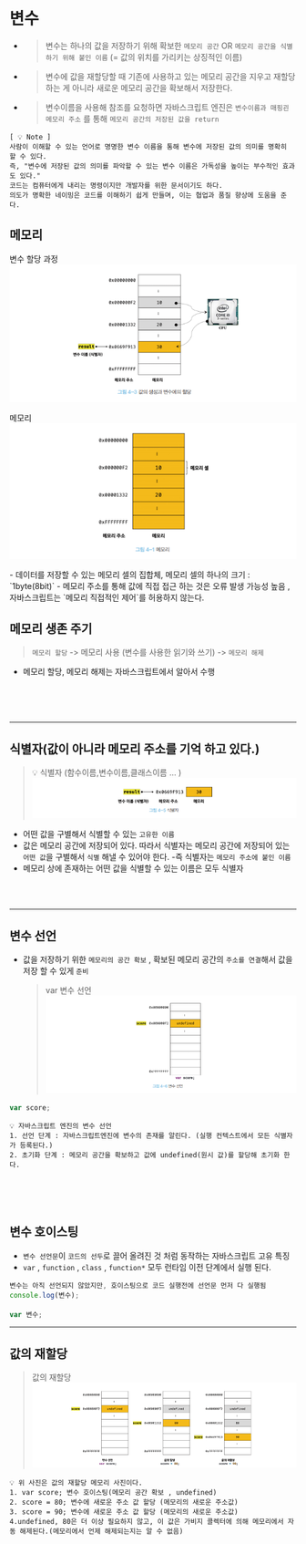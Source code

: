 # 변수

- > 변수는 하나의 값을 저장하기 위해 확보한 `메모리 공간` OR `메모리 공간을 식별하기 위해 붙인 이름` (= 값의 위치를 가리키는 상징적인 이름)

- > 변수에 값을 재할당할 때 기존에 사용하고 있는 메모리 공간을 지우고 재할당하는 게 아니라 새로운 메모리 공간을 확보해서 저장한다.

- > 변수이름을 사용해 참조를 요청하면 자바스크립트 엔진은 `변수이름과 매핑괸 메모리 주소` 를 통해 `메모리 공간의 저장된 값을 return`

```
[ 💡 Note ]
사람이 이해할 수 있는 언어로 명명한 변수 이름을 통해 변수에 저장된 값의 의미를 명확히 할 수 있다.
즉, "변수에 저장된 값의 의미를 파악할 수 있는 변수 이름은 가독성을 높이는 부수적인 효과도 있다."
코드는 컴퓨터에게 내리는 명령이지만 개발자를 위한 문서이기도 하다.
의도가 명확한 네이밍은 코드를 이해하기 쉽게 만들며, 이는 협업과 품질 향상에 도움을 준다.
```

## 메모리

<div style={display:flex}>

변수 할당 과정<br />
![image](../image/2.png)

메모리<br />
![image](../image/%EB%A9%94%EB%AA%A8%EB%A6%AC.png)

</div>
- 데이터를 저장할 수 있는 메모리 셀의 집합체, 메모리 셀의 하나의 크기 : `1byte(8bit)`
- 메모리 주소를 통해 값에 직접 접근 하는 것은 오류 발생 가능성 높음 , 자바스크립트는 `메모리 직접적인 제어`를 허용하지 않는다.

## 메모리 생존 주기

> `메모리 할당` -> 메모리 사용 (변수를 사용한 읽기와 쓰기) -> `메모리 해제`

- 메모리 할당, 메모리 해제는 자바스크립트에서 알아서 수행

<br />
<br />
<br />

---

## 식별자(값이 아니라 메모리 주소를 기억 하고 있다.)

> 💡 식별자 (함수이름,변수이름,클래스이름 ... )<br />
![image](../image/3.png)

- 어떤 값을 구별해서 식별할 수 있는 `고유한 이름`
- 값은 메모리 공간에 저장되어 있다. 따라서 식별자는 메모리 공간에 저장되어 있는 `어떤 값`을 구별해서 `식별` 해낼 수 있어야 한다. -즉 식별자는 `메모리 주소에 붙인 이름`
- 메모리 상에 존재하는 어떤 값을 식별할 수 있는 이름은 모두 식별자

<br />
<br />

---

## 변수 선언

- 값을 저장하기 위한 `메모리의 공간 확보` , 확보된 메모리 공간의 `주소를 연결`해서 값을 저장 할 수 있게 `준비`
  > var 변수 선언<br />
![image](../image/4.png)

```js
var score;
```

```
💡 자바스크립트 엔진의 변수 선언
1. 선언 단계 : 자바스크립트엔진에 변수의 존재를 알린다. (실행 컨텍스트에서 모든 식별자가 등록된다.)
2. 초기화 단계 : 메모리 공간을 확보하고 값에 undefined(원시 값)를 할당해 초기화 한다.
```

<br />
<br />
<br />

## 변수 호이스팅

- `변수 선언문`이 `코드의 선두`로 끌어 올려진 것 처럼 동작하는 자바스크립트 고유 특징
- `var` , `function` , `class` , `function*` 모두 런타임 이전 단계에서 실행 된다.

```js
변수는 아직 선언되지 않았지만, 호이스팅으로 코드 실행전에 선언문 먼저 다 실행됨
console.log(변수);

var 변수;
```

---

## 값의 재할당

> 값의 재할당<br />
![image](../image/5.png)

```
💡 위 사진은 값의 재할당 메모리 사진이다.
1. var score; 변수 호이스팅(메모리 공간 확보 , undefined)
2. score = 80; 변수에 새로운 주소 값 할당 (메모리의 새로운 주소값)
3. score = 90; 변수에 새로운 주소 값 할당 (메모리의 새로운 주소값)
4.undefined, 80은 더 이상 필요하지 않고, 이 값은 가비지 콜렉터에 의해 메모리에서 자동 해제된다.(메모리에서 언제 해제되는지는 알 수 없음)
```
